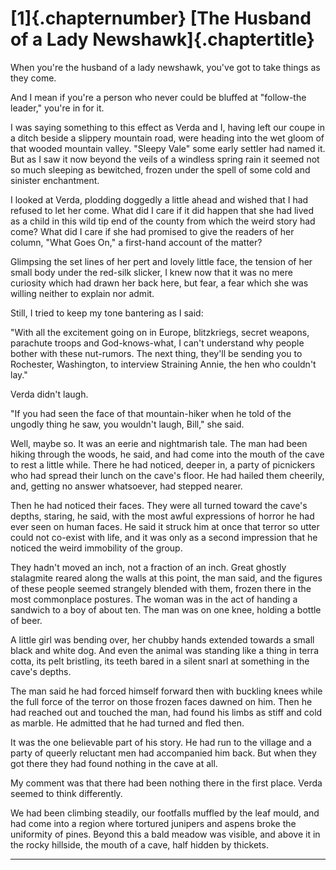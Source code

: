 
# [1]{.chapternumber} [The Husband of a Lady Newshawk]{.chaptertitle}

When you&#39;re the husband of a lady newshawk, you&#39;ve got to take things as they come.

And I mean if you&#39;re a person who never could be bluffed at &quot;follow-the leader,&quot; you&#39;re in for it.

I was saying something to this effect as Verda and I, having left our coupe in a ditch beside a slippery mountain road, were heading into the wet gloom of that wooded mountain valley. &quot;Sleepy Vale&quot; some early settler had named it. But as I saw it now beyond the veils of a windless spring rain it seemed not so much sleeping as bewitched, frozen under the spell of some cold and sinister enchantment.

I looked at Verda, plodding doggedly a little ahead and wished that I had refused to let her come. What did I care if it did happen that she had lived as a child in this wild tip end of the county from which the weird story had come? What did I care if she had promised to give the readers of her column, &quot;What Goes On,&quot; a first-hand account of the matter?

Glimpsing the set lines of her pert and lovely little face, the tension of her small body under the red-silk slicker, I knew now that it was no mere curiosity which had drawn her back here, but fear, a fear which she was willing neither to explain nor admit.

Still, I tried to keep my tone bantering as I said:

&quot;With all the excitement going on in Europe, blitzkriegs, secret weapons, parachute troops and God-knows-what, I can&#39;t understand why people bother with these nut-rumors. The next thing, they&#39;ll be sending you to Rochester, Washington, to interview Straining Annie, the hen who couldn&#39;t lay.&quot;

Verda didn&#39;t laugh.

&quot;If you had seen the face of that mountain-hiker when he told of the ungodly thing he saw, you wouldn&#39;t laugh, Bill,&quot; she said.

Well, maybe so. It was an eerie and nightmarish tale. The man had been hiking through the woods, he said, and had come into the mouth of the cave to rest a little while. There he had noticed, deeper in, a party of picnickers who had spread their lunch on the cave&#39;s floor. He had hailed them cheerily, and, getting no answer whatsoever, had stepped nearer.

Then he had noticed their faces. They were all turned toward the cave&#39;s depths, staring, he said, with the most awful expressions of horror he had ever seen on human faces. He said it struck him at once that terror so utter could not co-exist with life, and it was only as a second impression that he noticed the weird immobility of the group.

They hadn&#39;t moved an inch, not a fraction of an inch. Great ghostly stalagmite reared along the walls at this point, the man said, and the figures of these people seemed strangely blended with them, frozen there in the most commonplace postures. The woman was in the act of handing a sandwich to a boy of about ten. The man was on one knee, holding a bottle of beer.

A little girl was bending over, her chubby hands extended towards a small black and white dog. And even the animal was standing like a thing in terra cotta, its pelt bristling, its teeth bared in a silent snarl at something in the cave&#39;s depths.

The man said he had forced himself forward then with buckling knees while the full force of the terror on those frozen faces dawned on him. Then he had reached out and touched the man, had found his limbs as stiff and cold as marble. He admitted that he had turned and fled then.

It was the one believable part of his story. He had run to the village and a party of queerly reluctant men had accompanied him back. But when they got there they had found nothing in the cave at all.

My comment was that there had been nothing there in the first place. Verda seemed to think differently.

We had been climbing steadily, our footfalls muffled by the leaf mould, and had come into a region where tortured junipers and aspens broke the uniformity of pines. Beyond this a bald meadow was visible, and above it in the rocky hillside, the mouth of a cave, half hidden by thickets.

<hr class="chapter-break" />
